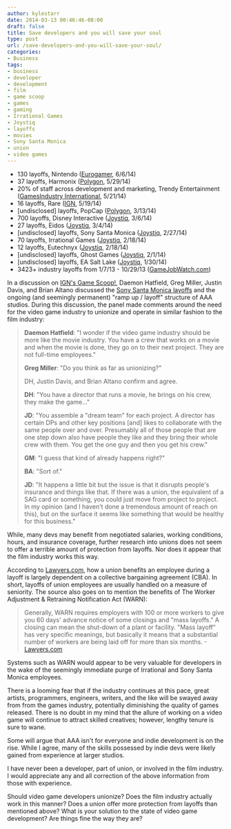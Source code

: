```yaml
---
author: kylestarr
date: 2014-03-13 00:46:46-08:00
draft: false
title: Save developers and you will save your soul
type: post
url: /save-developers-and-you-will-save-your-soul/
categories:
- Business
tags:
- business
- developer
- development
- film
- game scoop
- games
- gaming
- Irrational Games
- Joystiq
- layoffs
- movies
- Sony Santa Monica
- union
- video games
---
```


- 130 layoffs, Nintendo ([Eurogamer](http://www.eurogamer.net/articles/2014-06-06-nintendo-europe-closing-grossostheim-headquarters-130-jobs-lost), 6/6/14)
- 37 layoffs, Harmonix ([Polygon](http://www.polygon.com/2014/5/29/5761388/harmonix-layoffs-new-ceo-chief-creative-officer), 5/29/14)
- 20% of staff across development and marketing, Trendy Entertainment ([GamesIndustry International](http://www.gamesindustry.biz/articles/2014-05-21-dungeon-defenders-studio-lays-off-20-percent), 5/21/14)
- 16 layoffs, Rare ([IGN](http://www.ign.com/articles/2014/05/19/layoffs-hit-rare-following-kinect-changes-and-poor-sales), 5/19/14)
- [undisclosed] layoffs, PopCap ([Polygon](http://www.polygon.com/2014/3/13/5505554/popcap-undergoing-layoffs), 3/13/14)
- 700 layoffs, Disney Interactive ([Joystiq](http://www.joystiq.com/2014/03/06/disney-interactive-lays-off-700-plans-to-scale-back-annual-game/), 3/6/14)
- 27 layoffs, Eidos ([Joystiq](http://www.joystiq.com/2014/03/04/thief-developer-eidos-montreal-lays-off-27-employees/), 3/4/14)
- [undisclosed] layoffs, Sony Santa Monica ([Joystiq](http://www.joystiq.com/2014/02/25/god-of-war-studio-sony-santa-monica-hit-with-layoffs/), 2/27/14)
- 70 layoffs, Irrational Games ([Joystiq](http://www.joystiq.com/2014/03/01/irrational-games-career-day-attended-by-57-studios/), 2/18/14)
- 12 layoffs, Eutechnyx ([Joystiq](http://www.joystiq.com/2014/02/18/nascar-14-developer-lays-off-12-cites-restructuring/), 2/18/14)
- [undisclosed] layoffs, Ghost Games ([Joystiq](http://www.joystiq.com/2014/02/01/report-ghost-games-suffers-layoffs-need-for-speed-game-put-on/), 2/1/14)
- [undisclosed] layoffs, EA Salt Lake ([Joystiq](http://www.joystiq.com/2014/01/30/layoffs-hit-multiple-teams-at-ea-salt-lake-studio-refocusing-on/), 1/30/14)
- 3423+ industry layoffs from 1/7/13 - 10/29/13 ([GameJobWatch.com](http://gamejobwatch.com/))

In a discussion on [IGN's Game Scoop!](https://itunes.apple.com/us/podcast/game-scoop!-episode-295/id276268226?i=274279266&mt=2), Daemon Hatfield, Greg Miller, Justin Davis, and Brian Altano discussed the [Sony Santa Monica layoffs](http://www.polygon.com/2014/2/25/5447306/sony-santa-monica-layoffs) and the ongoing (and seemingly permanent) "ramp up / layoff" structure of AAA studios. During this discussion, the panel made comments around the need for the video game industry to unionize and operate in similar fashion to the film industry:

> **Daemon Hatfield**: "I wonder if the video game industry should be more like the movie industry. You have a crew that works on a movie and when the movie is done, they go on to their next project. They are not full-time employees."
> 
> **Greg Miller**: "Do you think as far as unionizing?"
>
> DH, Justin Davis, and Brian Altano confirm and agree.
> 
> **DH**: "You have a director that runs a movie, he brings on his crew, they make the game..."
> 
> **JD**: "You assemble a "dream team" for each project. A director has certain DPs and other key positions [and] likes to collaborate with the same people over and over. Presumably all of those people that are one step down also have people they like and they bring their whole crew with them. You get the one guy and then you get his crew."
> 
> **GM**: "I guess that kind of already happens right?"
> 
> **BA**: "Sort of."
> 
> **JD**: "It happens a little bit but the issue is that it disrupts people's insurance and things like that. If there was a union, the equivalent of a SAG card or something, you could just move from project to project. In my opinion (and I haven't done a tremendous amount of reach on this), but on the surface it seems like something that would be healthy for this business."

While, many devs may benefit from negotiated salaries, working conditions, hours, and insurance coverage, further research into unions does not seem to offer a terrible amount of protection from layoffs. Nor does it appear that the film industry works this way.

According to [Lawyers.com](http://labor-employment-law.lawyers.com/employment-contracts/can-your-union-save-you-from-a-layoff.html), how a union benefits an employee during a layoff is largely dependent on a collective bargaining agreement (CBA). In short, layoffs of union employees are usually handled on a measure of seniority. The source also goes on to mention the benefits of The Worker Adjustment & Retraining Notification Act (WARN):

> Generally, WARN requires employers with 100 or more workers to give you 60 days' advance notice of some closings and "mass layoffs." A closing can mean the shut-down of a plant or facility. "Mass layoff" has very specific meanings, but basically it means that a substantial number of workers are being laid off for more than six months. -[Lawyers.com](http://labor-employment-law.lawyers.com/employment-contracts/can-your-union-save-you-from-a-layoff.html)

Systems such as WARN would appear to be very valuable for developers in the wake of the seemingly immediate purge of Irrational and Sony Santa Monica employees.

There is a looming fear that if the industry continues at this pace, great artists, programmers, engineers, writers, and the like will be swayed away from from the games industry, potentially diminishing the quality of games released. There is no doubt in my mind that the allure of working on a video game will continue to attract skilled creatives; however, lengthy tenure is sure to wane.

Some will argue that AAA isn't for everyone and indie development is on the rise. While I agree, many of the skills possessed by indie devs were likely gained from experience at larger studios.

I have never been a developer, part of union, or involved in the film industry. I would appreciate any and all correction of the above information from those with experience.

Should video game developers unionize? Does the film industry actually work in this manner? Does a union offer more protection from layoffs than mentioned above? What is your solution to the state of video game development? Are things fine the way they are?